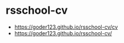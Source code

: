 # rsschool-cv
* https://goder123.github.io/rsschool-cv/cv
* https://goder123.github.io/rsschool-cv/
